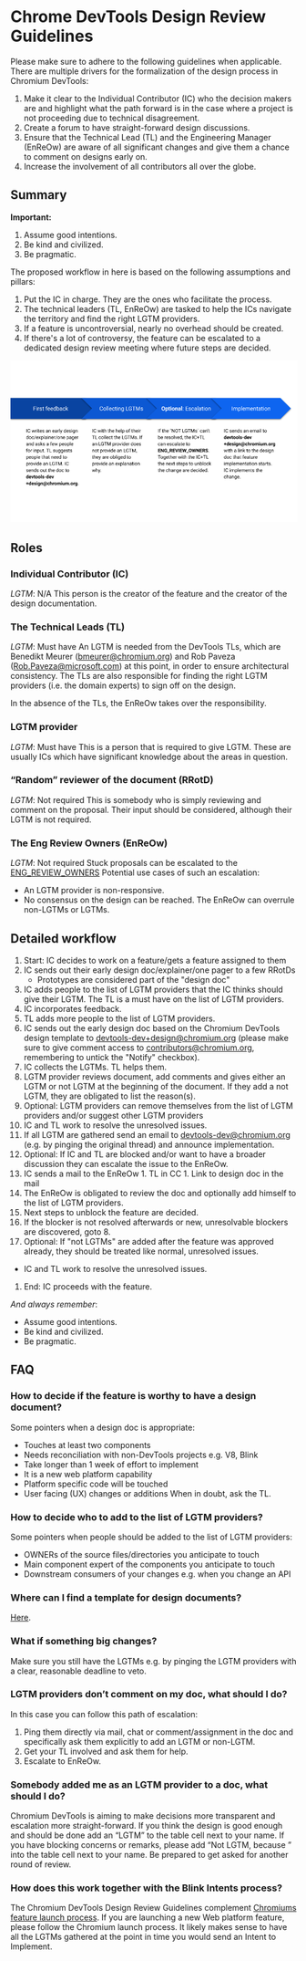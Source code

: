 # Chrome DevTools Design Review Guidelines

Please make sure to adhere to the following guidelines when applicable. There are multiple drivers for the formalization of the design process in Chromium DevTools:
1. Make it clear to the Individual Contributor (IC) who the decision makers are and highlight what the path forward is in the case where a project is not proceeding due to technical disagreement.
1. Create a forum to have straight-forward design discussions.
1. Ensure that the Technical Lead (TL) and the Engineering Manager (EnReOw) are aware of all significant changes and give them a chance to comment on designs early on.
1. Increase the involvement of all contributors all over the globe.

## Summary

**Important:**
1. Assume good intentions.
1. Be kind and civilized.
1. Be pragmatic.

The proposed workflow in here is based on the following assumptions and pillars:
1. Put the IC in charge. They are the ones who facilitate the process.
1. The technical leaders (TL, EnReOw) are tasked to help the ICs navigate the territory and find the right LGTM providers.
1. If a feature is uncontroversial, nearly no overhead should be created.
1. If there's a lot of controversy, the feature can be escalated to a dedicated design review meeting where future steps are decided.

![DevTools Design Guidelines at a glance](docs/images/DevToolsDesignGuidelines.png "DevTools Design Guidelines at a glance")

## Roles
### Individual Contributor (IC)
*LGTM*: N/A
This person is the creator of the feature and the creator of the design documentation.

### The Technical Leads (TL)
*LGTM*: Must have
An LGTM is needed from the DevTools TLs, which are Benedikt Meurer (bmeurer@chromium.org) and Rob Paveza (Rob.Paveza@microsoft.com) at this point, in order to ensure architectural consistency. The TLs are also responsible for finding the right LGTM providers (i.e. the domain experts) to sign off on the design.

In the absence of the TLs, the EnReOw takes over the responsibility.

### LGTM provider
*LGTM*: Must have
This is a person that is required to give LGTM. These are usually ICs which have significant knowledge about the areas in question.

### “Random” reviewer of the document (RRotD)
*LGTM*: Not required
This is somebody who is simply reviewing and comment on the proposal. Their input should be considered, although their LGTM is not required.

### The Eng Review Owners (EnReOw)
*LGTM*: Not required
Stuck proposals can be escalated to the [ENG_REVIEW_OWNERS](https://cs.chromium.org/chromium/src/third_party/devtools-frontend/src/ENG_REVIEW_OWNERS) Potential use cases of such an escalation:
- An LGTM provider is non-responsive.
- No consensus on the design can be reached.
The EnReOw can overrule non-LGTMs or LGTMs.

## Detailed workflow

1. Start: IC decides to work on a feature/gets a feature assigned to them
1. IC sends out their early design doc/explainer/one pager to a few RRotDs
   - Prototypes are considered part of the "design doc"
1. IC adds people to the list of LGTM providers that the IC thinks should give their LGTM. The TL is a must have on the list of LGTM providers.
1. IC incorporates feedback.
1. TL adds more people to the list of LGTM providers.
1. IC sends out the early design doc based on the Chromium DevTools design template to devtools-dev+design@chromium.org (please make sure to give comment access to contributors@chromium.org, remembering to untick the "Notify" checkbox).
1. IC collects the LGTMs. TL helps them.
  1. LGTM provider reviews document, add comments and gives either an LGTM or not LGTM at the beginning of the document. If they add a not LGTM, they are obligated to list the reason(s).
  1. Optional: LGTM providers can remove themselves from the list of LGTM providers and/or suggest other LGTM providers
  1. IC and TL work to resolve the unresolved issues.
  1. If all LGTM are gathered send an email to devtools-dev@chromium.org (e.g. by pinging the original thread) and announce implementation.
1. Optional: If IC and TL are blocked and/or want to have a broader discussion they can escalate the issue to the EnReOw.
  1. IC sends a mail to the EnReOw
    1. TL in CC
    1. Link to design doc in the mail
  1. The EnReOw is obligated to review the doc and optionally add himself to the list of LGTM providers.
  1. Next steps to unblock the feature are decided.
  1. If the blocker is not resolved afterwards or new, unresolvable blockers are discovered, goto 8.
1. Optional: If "not LGTMs" are added after the feature was approved already, they should be treated like normal, unresolved issues.
  - IC and TL work to resolve the unresolved issues.
1. End: IC proceeds with the feature.

*And always remember*:
- Assume good intentions.
- Be kind and civilized.
- Be pragmatic.

## FAQ
### How to decide if the feature is worthy to have a design document?
Some pointers when a design doc is appropriate:
- Touches at least two components
- Needs reconciliation with non-DevTools projects e.g. V8, Blink
- Take longer than 1 week of effort to implement
- It is a new web platform capability
- Platform specific code will be touched
- User facing (UX) changes or additions
When in doubt, ask the TL.

### How to decide who to add to the list of LGTM providers?
Some pointers when people should be added to the list of LGTM providers:
- OWNERs of the source files/directories you anticipate to touch
- Main component expert of the components you anticipate to touch
- Downstream consumers of your changes e.g. when you change an API

### Where can I find a template for design documents?
[Here](http://bit.ly/devtools-design-doc-template).

### What if something big changes?
Make sure you still have the LGTMs e.g. by pinging the LGTM providers with a clear, reasonable deadline to veto.

### LGTM providers don’t comment on my doc, what should I do?
In this case you can follow this path of escalation:
1. Ping them directly via mail, chat or comment/assignment in the doc and specifically ask them explicitly to add an LGTM or non-LGTM.
1. Get your TL involved and ask them for help.
1. Escalate to EnReOw.

### Somebody added me as an LGTM provider to a doc, what should I do?
Chromium DevTools is aiming to make decisions more transparent and escalation more straight-forward. If you think the design is good enough and should be done add an “LGTM” to the table cell next to your name.
If you have blocking concerns or remarks, please add “Not LGTM, because <reason>” into the table cell next to your name. Be prepared to get asked for another round of review.

### How does this work together with the Blink Intents process?
The Chromium DevTools Design Review Guidelines complement [Chromiums feature launch process](https://www.chromium.org/blink/launching-features). If you are launching a new Web platform feature, please follow the Chromium launch process. It likely makes sense to have all the LGTMs gathered at the point in time you would send an Intent to Implement.

